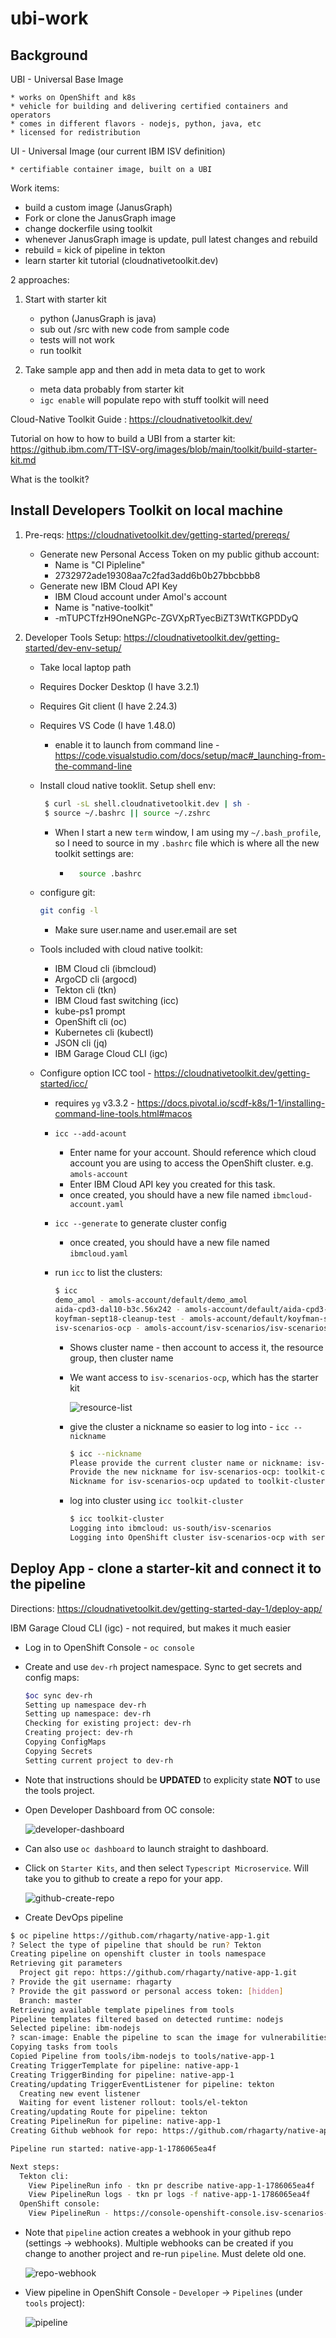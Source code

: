 # ubi-work

## Background

UBI - Universal Base Image

    * works on OpenShift and k8s
    * vehicle for building and delivering certified containers and operators
    * comes in different flavors - nodejs, python, java, etc
    * licensed for redistribution

UI - Universal Image (our current IBM ISV definition)

    * certifiable container image, built on a UBI 

Work items:

* build a custom image (JanusGraph)
* Fork or clone the JanusGraph image
* change dockerfile using toolkit
* whenever JanusGraph image is update, pull latest changes and rebuild
* rebuild = kick of pipeline in tekton
* learn starter kit tutorial (cloudnativetoolkit.dev)

2 approaches:

1. Start with starter kit
    * python (JanusGraph is java)
    * sub out /src with new code from sample code
    * tests will not work
    * run toolkit

2. Take sample app and then add in meta data to get to work
    * meta data probably from starter kit
    * `igc enable` will populate repo with stuff toolkit will need 

Cloud-Native Toolkit Guide : https://cloudnativetoolkit.dev/

Tutorial on how to how to build a UBI from a starter kit:
https://github.ibm.com/TT-ISV-org/images/blob/main/toolkit/build-starter-kit.md

What is the toolkit?

## Install Developers Toolkit on local machine

1. Pre-reqs: https://cloudnativetoolkit.dev/getting-started/prereqs/

    * Generate new Personal Access Token on my public github account:
        * Name is "CI Pipleline"
        * 2732972ade19308aa7c2fad3add6b0b27bbcbbb8
    * Generate new IBM Cloud API Key
        * IBM Cloud account under Amol's account
        * Name is "native-toolkit"
        * -mTUPCTfzH9OneNGPc-ZGVXpRTyecBiZT3WtTKGPDDyQ
2. Developer Tools Setup: https://cloudnativetoolkit.dev/getting-started/dev-env-setup/

    * Take local laptop path
    * Requires Docker Desktop (I have 3.2.1)
    * Requires Git client (I have 2.24.3)
    * Requires VS Code (I have 1.48.0)
        * enable it to launch from command line - https://code.visualstudio.com/docs/setup/mac#_launching-from-the-command-line
    * Install cloud native tooklit. Setup shell env:

        ```bash
         $ curl -sL shell.cloudnativetoolkit.dev | sh -
         $ source ~/.bashrc || source ~/.zshrc
        ```

        * When I start a new `term` window, I am using my `~/.bash_profile`, so I need to source in my `.bashrc` file which is where all the new toolkit settings are:

            * ```bash
                source .bashrc
                ```

    * configure git:

        ```bash
        git config -l
        ```

        * Make sure user.name and user.email are set

    * Tools included with cloud native toolkit:

        * IBM Cloud cli (ibmcloud)
        * ArgoCD cli (argocd)
        * Tekton cli (tkn)
        * IBM Cloud fast switching (icc)
        * kube-ps1 prompt
        * OpenShift cli (oc)
        * Kubernetes cli (kubectl)
        * JSON cli (jq)
        * IBM Garage Cloud CLI (igc)

    * Configure option ICC tool - https://cloudnativetoolkit.dev/getting-started/icc/
        * requires `yg` v3.3.2 - https://docs.pivotal.io/scdf-k8s/1-1/installing-command-line-tools.html#macos
        * `icc --add-acount`
            * Enter name for your account. Should reference which cloud account you are using to access the OpenShift cluster. e.g. `amols-account`
            * Enter IBM Cloud API key you created for this task.
            * once created, you should have a new file named `ibmcloud-account.yaml`
        * `icc --generate` to generate cluster config
            * once created, you should have a new file named `ibmcloud.yaml`
        * run `icc` to list the clusters:

            ```bash
            $ icc
            demo_amol - amols-account/default/demo_amol
            aida-cpd3-dal10-b3c.56x242 - amols-account/default/aida-cpd3-dal10-b3c.56x242
            koyfman-sept18-cleanup-test - amols-account/default/koyfman-sept18-cleanup-test
            isv-scenarios-ocp - amols-account/isv-scenarios/isv-scenarios-ocp
            ```

            * Shows cluster name - then account to access it, the resource group, then cluster name

            * We want access to `isv-scenarios-ocp`, which has the starter kit

                ![resource-list](images/resource-list.png)

            * give the cluster a nickname so easier to log into - `icc --nickname`

                ```bash
                $ icc --nickname
                Please provide the current cluster name or nickname: isv-scenarios-ocp
                Provide the new nickname for isv-scenarios-ocp: toolkit-cluster
                Nickname for isv-scenarios-ocp updated to toolkit-cluster in /Users/rhagarty/ibmcloud.yaml
                ```

            * log into cluster using `icc toolkit-cluster`

                ```bash
                $ icc toolkit-cluster
                Logging into ibmcloud: us-south/isv-scenarios
                Logging into OpenShift cluster isv-scenarios-ocp with server url https://c116-e.us-south.containers.cloud.ibm.com:31047
                ```

## Deploy App - clone a starter-kit and connect it to the pipeline

Directions: https://cloudnativetoolkit.dev/getting-started-day-1/deploy-app/

IBM Garage Cloud CLI (igc) - not required, but makes it much easier

* Log in to OpenShift Console - `oc console`

* Create and use `dev-rh` project namespace. Sync to get secrets and config maps:

    ```bash
    $oc sync dev-rh
    Setting up namespace dev-rh
    Setting up namespace: dev-rh
    Checking for existing project: dev-rh
    Creating project: dev-rh
    Copying ConfigMaps
    Copying Secrets
    Setting current project to dev-rh
    ```

* Note that instructions should be **UPDATED** to explicity state **NOT** to use the tools project.

* Open Developer Dashboard from OC console:

    ![developer-dashboard](images/developer-dashboard.png)

* Can also use `oc dashboard` to launch straight to dashboard.

* Click on `Starter Kits`, and then select `Typescript Microservice`. Will take you to github to create a repo for your app.

    ![github-create-repo](images/github-create-repo.png)

* Create DevOps pipeline

```bash
$ oc pipeline https://github.com/rhagarty/native-app-1.git
? Select the type of pipeline that should be run? Tekton
Creating pipeline on openshift cluster in tools namespace
Retrieving git parameters
  Project git repo: https://github.com/rhagarty/native-app-1.git
? Provide the git username: rhagarty
? Provide the git password or personal access token: [hidden]
  Branch: master
Retrieving available template pipelines from tools
Pipeline templates filtered based on detected runtime: nodejs
Selected pipeline: ibm-nodejs
? scan-image: Enable the pipeline to scan the image for vulnerabilities? Yes
Copying tasks from tools
Copied Pipeline from tools/ibm-nodejs to tools/native-app-1
Creating TriggerTemplate for pipeline: native-app-1
Creating TriggerBinding for pipeline: native-app-1
Creating/updating TriggerEventListener for pipeline: tekton
  Creating new event listener
  Waiting for event listener rollout: tools/el-tekton
Creating/updating Route for pipeline: tekton
Creating PipelineRun for pipeline: native-app-1
Creating Github webhook for repo: https://github.com/rhagarty/native-app-1.git

Pipeline run started: native-app-1-1786065ea4f

Next steps:
  Tekton cli:
    View PipelineRun info - tkn pr describe native-app-1-1786065ea4f
    View PipelineRun logs - tkn pr logs -f native-app-1-1786065ea4f
  OpenShift console:
    View PipelineRun - https://console-openshift-console.isv-scenarios-ocp-f2c6cdc6801be85fd188b09d006f13e3-0000.us-south.containers.appdomain.cloud/k8s/ns/tools/tekton.dev~v1beta1~PipelineRun/native-app-1-1786065ea4f
```

* Note that `pipeline` action creates a webhook in your github repo (settings -> webhooks). Multiple webhooks can be created if you change to another project and re-run `pipeline`. Must delete old one.

    ![repo-webhook](images/repo-webhook.png)

* View pipeline in OpenShift Console - `Developer` -> `Pipelines` (under `tools` project):

    ![pipeline](images/pipeline.png)
